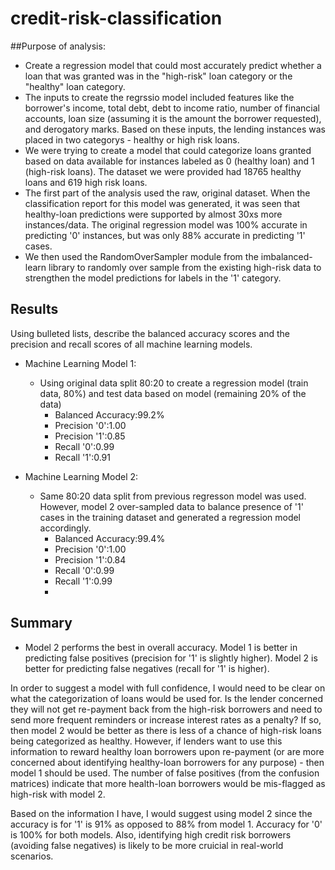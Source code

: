 # credit-risk-classification

##Purpose of analysis:
- Create a regression model that could most accurately predict whether a loan that was granted was in the "high-risk" loan category or the "healthy" loan category.
- The inputs to create the regrssio model included features like the borrower's income, total debt, debt to income ratio, number of financial accounts, loan size (assuming it is the amount the borrower requested), and derogatory marks. Based on these inputs, the lending instances was placed in two categorys - healthy or high risk loans.
- We were trying to create a model that could categorize loans granted based on data available for instances labeled as 0 (healthy loan) and 1 (high-risk loans). The dataset we were provided had 18765 healthy loans and 619 high risk loans. 
- The first part of the analysis used the raw, original dataset. When the classification report for this model was generated, it was seen that healthy-loan predictions were supported by almost 30xs more instances/data. The original regression model was 100% accurate in predicting '0' instances, but was only 88% accurate in predicting '1' cases. 
- We then used the RandomOverSampler module from the imbalanced-learn library to randomly over sample from the existing high-risk data to strengthen the model predictions for labels in the '1' category.


## Results

Using bulleted lists, describe the balanced accuracy scores and the precision and recall scores of all machine learning models.

* Machine Learning Model 1:
  * Using original data split 80:20 to create a regression model (train data, 80%) and test data based on model (remaining 20% of the data) 
    - Balanced Accuracy:99.2%
    - Precision '0':1.00
    - Precision '1':0.85
    - Recall '0':0.99
    - Recall '1':0.91


* Machine Learning Model 2:
  * Same 80:20 data split from previous regresson model was used. However, model 2 over-sampled data to balance presence of '1' cases in the training dataset and generated a regression model accordingly. 
    - Balanced Accuracy:99.4%
    - Precision '0':1.00
    - Precision '1':0.84
    - Recall '0':0.99
    - Recall '1':0.99
    - 

## Summary

* Model 2 performs the best in overall accuracy. Model 1 is better in predicting false positives (precision for '1' is slightly higher). Model 2 is better for predicting false negatives (recall for '1' is higher). 

In order to suggest a model with full confidence,  I would need to be clear on what the categorization of loans would be used for. Is the lender concerned they will not get re-payment back from the high-risk borrowers and need to send more frequent reminders or increase interest rates as a penalty? If so, then model 2 would be better as there is less of a chance of high-risk loans being categorized as healthy.  However, if lenders want to use this information to reward healthy loan borrowers upon re-payment (or are more concerned about identifying healthy-loan borrowers for any purpose) - then model 1 should be used. The number of false positives (from the confusion matrices) indicate that more health-loan borrowers would be mis-flagged as high-risk with model 2. 

Based on the information I have, I would suggest using model 2 since the accuracy is for '1' is 91% as opposed to 88% from model 1. Accuracy for '0' is 100% for both models. Also, identifying high credit risk borrowers (avoiding false negatives) is likely to be more cruicial in real-world scenarios. 
